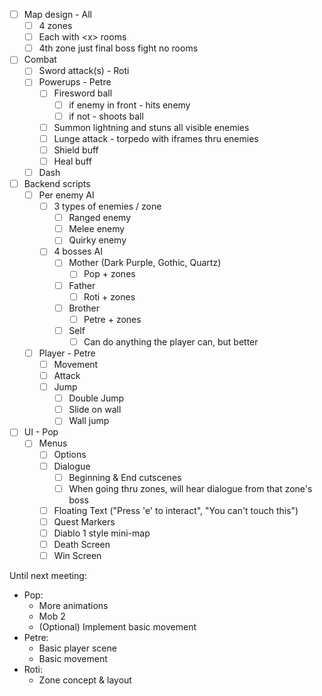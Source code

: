 - [ ] Map design - All
	- [ ] 4 zones
	- [ ] Each with \<x> rooms
	- [ ] 4th zone just final boss fight no rooms
- [ ] Combat
	- [ ] Sword attack(s) - Roti
	- [ ] Powerups - Petre
		- [ ] Firesword ball
			- [ ] if enemy in front - hits enemy
			- [ ] if not - shoots ball
		- [ ] Summon lightning and stuns all visible enemies
		- [ ] Lunge attack - torpedo with iframes thru enemies
		- [ ] Shield buff
		- [ ] Heal buff
	- [ ] Dash
- [ ] Backend scripts
	- [ ] Per enemy AI
		- [ ] 3 types of enemies / zone
			- [ ] Ranged enemy
			- [ ] Melee enemy
			- [ ] Quirky enemy
		- [ ] 4 bosses AI
			- [ ] Mother (Dark Purple, Gothic, Quartz)
				- [ ] Pop + zones
			- [ ] Father
				- [ ] Roti + zones
			- [ ] Brother
				- [ ] Petre + zones
			- [ ] Self
				- [ ] Can do anything the player can, but better
	- [ ] Player - Petre
		- [ ] Movement
		- [ ] Attack
		- [ ] Jump
			- [ ] Double Jump
			- [ ] Slide on wall
			- [ ] Wall jump
- [ ] UI - Pop
	- [ ] Menus
		- [ ] Options
		- [ ] Dialogue
			- [ ] Beginning & End cutscenes
			- [ ] When going thru zones, will hear dialogue from that zone's boss
		- [ ] Floating Text ("Press 'e' to interact", "You can't touch this")
		- [ ] Quest Markers
		- [ ] Diablo 1 style mini-map
		- [ ] Death Screen
		- [ ] Win Screen

Until next meeting:
- Pop:
	- More animations
	- Mob 2
	- (Optional) Implement basic movement
- Petre:
	- Basic player scene
	- Basic movement
- Roti:
	- Zone concept & layout
